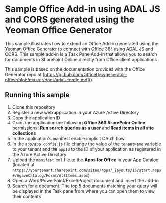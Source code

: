 # Sample Office Add-in using ADAL JS and CORS generated using the Yeoman Office Generator

This sample illustrates how to extend an Office Add-in generated using the [Yeoman Office Generator](https://github.com/OfficeDev/generator-office) to connect with Office 365 using ADAL JS and CORS. This sample add-in is a Task Pane Add-in that allows you to search for documents in SharePoint Online directly from Office client applications. 

This sample is based on the documentation provided with the Office Generator repo at [https://github.com/OfficeDev/generator-office/blob/master/docs/adal-config.md]().

## Running this sample

1. Clone this repository
1. Register a new web application in your Azure Active Directory
1. Copy the application ID
1. Grant the application the following **Office 365 SharePoint Online** permissions: **Run search queries as a user** and **Read items in all site collections**
1. In the application's manifest enable implicit OAuth flow
1. In the `app/app.config.js` file change the value of the `tenantName` variable to your tenant and the `appId` to the ID of your application as registered in the Azure Active Directory
1. Upload the `manifest.xml` file to the **Apps for Office** in your App Catalog (located at `https://yourtenant.sharepoint.com/sites/apps/_layouts/15/start.aspx#/AgaveCatalog/Forms/AllItems.aspx`)
1. Open a Word/PowerPoint/Excel/Project document and insert the add-in
1. Search for a document. The top 5 documents matching your query will be displayed in the Task pane from where you can open them to view their contents